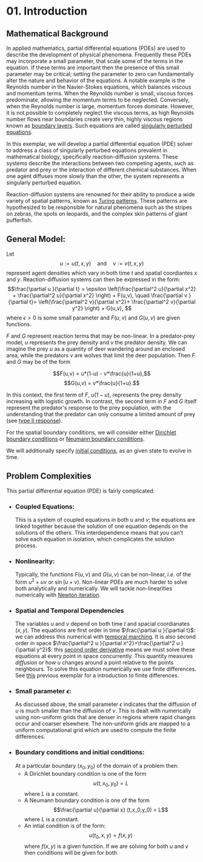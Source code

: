 # 01. Introduction

## Mathematical Background

In applied mathematics, partial differential equations (PDEs) are used to describe the development of physical phenomena. 
Frequently these PDEs may incorporate a small parameter, that scale some of the terms in the equation. 
If these terms are important then the presence of this small parameter may be critical; setting the parameter to zero can fundamentally alter the nature and behavior of the equations. 
A notable example is the Reynolds number in the Navier-Stokes equations, which balances viscous and momentum terms. When the Reynolds number is small, viscous forces predominate, allowing the momentum terms to be neglected. Conversely, when the Reynolds number is large, momentum forces dominate. However, it is not possible to completely neglect the viscous terms, as high Reynolds number flows near boundaries create very thin, highly viscous regions known as [boundary layers](https://en.wikipedia.org/wiki/Boundary_layer).
Such equations are called [singularly perturbed equations](https://en.wikipedia.org/wiki/Singular_perturbation).

In this exemplar, we will develop a partial differential equation (PDE) solver to address a class of singularly perturbed equations prevalent in mathematical biology, specifically reaction-diffusion systems. 
These systems describe the interactions between two competing agents, such as predator and prey or the interaction of different chemical substances. 
When one agent diffuses more slowly than the other, the system represents a singularly perturbed equation.

Reaction-diffusion systems are renowned for their ability to produce a wide variety of spatial patterns, known as [Turing patterns](https://en.wikipedia.org/wiki/Turing_pattern). 
These patterns are hypothesized to be responsible for natural phenomena such as the stripes on zebras, the spots on leopards, and the complex skin patterns of giant pufferfish.

## General Model:

Let $$u := u(t,x,y) \quad \text{and}\quad v := v(t,x,y) $$ represent agent densities which vary in both time $t$ 
and spatial coordiantes $x$ and $y$. Reaction-diffusion systems can then be expressed in the form:
$$\frac{\partial u }{\partial t} = \epsilon \left(\frac{\partial^2 u}{\partial x^2} + \frac{\partial^2 u}{\partial x^2} \right) + F(u,v),
\quad 
 \frac{\partial v }{\partial t}=  \left(\frac{\partial^2 v}{\partial x^2}+ \frac{\partial^2 v}{\partial y^2} \right) + G(u,v), $$
where $\epsilon >0$ is some small parameter and $F(u,v)$ and $G(u,v)$ are given functions. 


$F$ and $G$ represent reaction terms that may be non-linear. In a predator-prey model, $u$ represents the prey density and $v$ the predator density.
We can imagine the prey $u$ as a quantity of deer wandering around an enclosed area, while the predators $v$ are wolves that limit the deer population.
Then $F$ and $G$ may be of the form

$$F(u,v) = u*(1-u) - v*\frac{u}{1+u},$$
$$G(u,v) = v*\frac{u}{1+u}.$$ 

In this context, the first term of $F$, $u(1-u)$, represents the prey density increasing with logistic growth. 
In contrast, the second term in $F$ and $G$ itself represent the predator's response to the prey population, with the understanding that the predator can only consume a limited amount of prey
(see [type II response](https://en.wikipedia.org/wiki/Functional_response)).


For the spatial boundary conditions, we will consider either [Dirichlet boundary conditions](https://en.wikipedia.org/wiki/Dirichlet_boundary_condition) 
or [Neumann boundary conditions](https://en.wikipedia.org/wiki/Neumann_boundary_condition).

We will additionally specify [initial conditions](https://en.wikipedia.org/wiki/Initial_condition#:~:text=In%20mathematics%20and%20particularly%20in,typically%20denoted%20t%20%3D%200),
as an given state to evolve in time. 


## Problem Complexities

This partial differential equation (PDE) is fairly complicated: 
  - ### Coupled Equations: 
    This is a system of coupled equations in both $u$ and $v$; the equations are linked together because the solution of one equation depends on the solutions of the others.
    This interdependence means that you can't solve each equation in isolation, which complicates the solution process.
  - ### Nonlinearity: 
    Typically, the functions $F(u,v)$ and $G(u,v)$ can be non-linear, *i.e*. of the form $u^2+uv$ or $\sin(u+v)$.
    Non-linear PDEs are much harder to solve both analytically and numerically. We will tackle non-linearities numerically with [Newton iteration](https://hplgit.github.io/num-methods-for-PDEs/doc/pub/nonlin/pdf/nonlin-4screen.pdf).
  - ### Spatial and Temporal Dependencies
    The variables $u$ and $v$ depend on both time $t$ and spacial coordianates $(x,y)$. 
    The equations are first order in time $\frac{\partial u }{\partial t}$: we can address this numerical with [temporal marching](https://en.wikipedia.org/wiki/Backward_Euler_method).
    It is also second order in space $\frac{\partial^2 u }{\partial x^2}+\frac{\partial^2 u }{\partial y^2}$: this [second order derivative](https://en.wikipedia.org/wiki/Elliptic_partial_differential_equation) means we must solve these equations at every point in space concurrently.
    This quantity measures *diffusion* or how $u$ changes around a point relative to the points neighbours.
    To solve this equation numerically we use finite differences. See [this](https://github.com/ImperialCollegeLondon/ReCoDE_Diffusion_Code/blob/main/docs/1-numerics.md) previous exemplar for a introduction to finite differences.
- ### Small parameter $\epsilon$:
    As discussed above, the small parameter $\epsilon$ indicates that the diffusion of $u$ is much smaller than the diffusion of $v$.
    This is dealt with numerically using non-uniform grids that are denser in regions where rapid changes occur and coarser elsewhere.
    The non-uniform grids are mapped to a uniform computational grid which are used to compute the finite differences.
- ### Boundary conditions and initial conditions:
  At a particular boundary $(x_0,y_0)$ of the domain of a problem then: 
    - A Dirichlet boundary condition is one of the form $$u(t,x_0,y_0) = L$$ where $L$ is a constant.
    - A Neumann boundary condition is one of the form $$\frac{\partial u}{\partial x} (t,x_0,y_0) = L$$ where $L$ is a constant.
    - An intial condition is of the form: $$u(t_0,x,y) = f(x,y)$$ where $f(x,y)$ is a given function.
  If we are solving for both $u$ and $v$ then conditions will be given for both.



    











  
